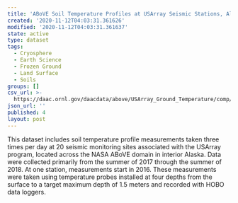 ```yaml
---
title: 'ABoVE Soil Temperature Profiles at USArray Seismic Stations, Alaska, 2016-2018'
created: '2020-11-12T04:03:31.361626'
modified: '2020-11-12T04:03:31.361637'
state: active
type: dataset
tags:
  - Cryosphere
  - Earth Science
  - Frozen Ground
  - Land Surface
  - Soils
groups: []
csv_url: >-
  https://daac.ornl.gov/daacdata/above/USArray_Ground_Temperature/comp/sites_metadata.csv
json_url: ''
published: 4
layout: post
---
```

This dataset includes soil temperature profile measurements taken three times per day at 20 seismic monitoring sites associated with the USArray program, located across the NASA ABoVE domain in interior Alaska. Data were collected primarily from the summer of 2017 through the summer of 2018. At one station, measurements start in 2016. These measurements were taken using temperature probes installed at four depths from the surface to a target maximum depth of 1.5 meters and recorded with HOBO data loggers.

